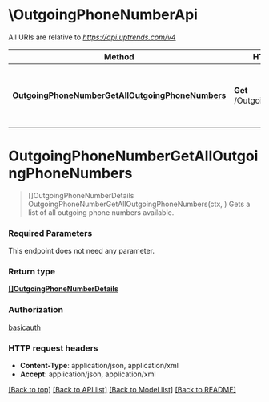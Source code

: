 # \OutgoingPhoneNumberApi

All URIs are relative to *https://api.uptrends.com/v4*

Method | HTTP request | Description
------------- | ------------- | -------------
[**OutgoingPhoneNumberGetAllOutgoingPhoneNumbers**](OutgoingPhoneNumberApi.md#OutgoingPhoneNumberGetAllOutgoingPhoneNumbers) | **Get** /OutgoingPhoneNumber | Gets a list of all outgoing phone numbers available.


# **OutgoingPhoneNumberGetAllOutgoingPhoneNumbers**
> []OutgoingPhoneNumberDetails OutgoingPhoneNumberGetAllOutgoingPhoneNumbers(ctx, )
Gets a list of all outgoing phone numbers available.

### Required Parameters
This endpoint does not need any parameter.

### Return type

[**[]OutgoingPhoneNumberDetails**](OutgoingPhoneNumberDetails.md)

### Authorization

[basicauth](../README.md#basicauth)

### HTTP request headers

 - **Content-Type**: application/json, application/xml
 - **Accept**: application/json, application/xml

[[Back to top]](#) [[Back to API list]](../README.md#documentation-for-api-endpoints) [[Back to Model list]](../README.md#documentation-for-models) [[Back to README]](../README.md)

